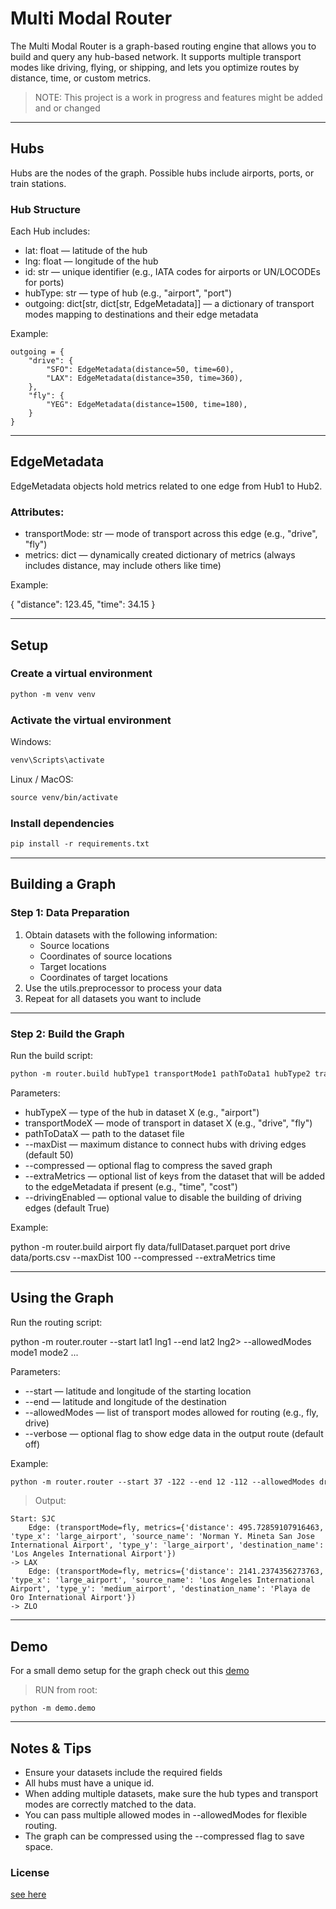 # Multi Modal Router

The Multi Modal Router is a graph-based routing engine that allows you to build and query any hub-based network. It supports multiple transport modes like driving, flying, or shipping, and lets you optimize routes by distance, time, or custom metrics.

> NOTE: This project is a work in progress and features might be added and or changed

---

## Hubs

Hubs are the nodes of the graph. Possible hubs include airports, ports, or train stations.

### Hub Structure

Each Hub includes:

* lat: float — latitude of the hub
* lng: float — longitude of the hub
* id: str — unique identifier (e.g., IATA codes for airports or UN/LOCODEs for ports)
* hubType: str — type of hub (e.g., "airport", "port")
* outgoing: dict[str, dict[str, EdgeMetadata]] — a dictionary of transport modes mapping to destinations and their edge metadata

Example:
```text
outgoing = {
    "drive": {
        "SFO": EdgeMetadata(distance=50, time=60),
        "LAX": EdgeMetadata(distance=350, time=360),
    },
    "fly": {
        "YEG": EdgeMetadata(distance=1500, time=180),
    }
}
```

---

## EdgeMetadata

EdgeMetadata objects hold metrics related to one edge from Hub1 to Hub2.

### Attributes:

* transportMode: str — mode of transport across this edge (e.g., "drive", "fly")
* metrics: dict — dynamically created dictionary of metrics (always includes distance, may include others like time)

Example:

{
    "distance": 123.45,
    "time": 34.15
}

---

## Setup

### Create a virtual environment
```txt
python -m venv venv
```

### Activate the virtual environment

Windows:

```txt
venv\Scripts\activate
```

Linux / MacOS:
```txt
source venv/bin/activate
```

### Install dependencies
```txt
pip install -r requirements.txt
```
---

## Building a Graph

### Step 1: Data Preparation

1. Obtain datasets with the following information:
    - Source locations
    - Coordinates of source locations
    - Target locations
    - Coordinates of target locations
2. Use the utils.preprocessor to process your data
3. Repeat for all datasets you want to include

---

### Step 2: Build the Graph

Run the build script:

```txt
python -m router.build hubType1 transportMode1 pathToData1 hubType2 transportMode2 pathToData2 ... --maxDist float --compressed
```

Parameters:

* hubTypeX — type of the hub in dataset X (e.g., "airport")
* transportModeX — mode of transport in dataset X (e.g., "drive", "fly")
* pathToDataX — path to the dataset file
* --maxDist — maximum distance to connect hubs with driving edges (default 50)
* --compressed — optional flag to compress the saved graph
* --extraMetrics — optional list of keys from the dataset that will be added to the edgeMetadata if present (e.g., "time", "cost")
* --drivingEnabled — optional value to disable the building of driving edges (default True)

Example:

python -m router.build airport fly data/fullDataset.parquet port drive data/ports.csv --maxDist 100 --compressed --extraMetrics time

---

## Using the Graph

Run the routing script:

python -m router.router --start lat1 lng1 --end lat2 lng2> --allowedModes mode1 mode2 ...

Parameters:

* --start — latitude and longitude of the starting location
* --end — latitude and longitude of the destination
* --allowedModes — list of transport modes allowed for routing (e.g., fly, drive)
* --verbose — optional flag to show edge data in the output route (default off)

Example:

```txt
python -m router.router --start 37 -122 --end 12 -112 --allowedModes drive fly --verbose
```

> Output:

```text
Start: SJC
    Edge: (transportMode=fly, metrics={'distance': 495.72859107916463, 'type_x': 'large_airport', 'source_name': 'Norman Y. Mineta San Jose International Airport', 'type_y': 'large_airport', 'destination_name': 'Los Angeles International Airport'})
-> LAX
    Edge: (transportMode=fly, metrics={'distance': 2141.2374356273763, 'type_x': 'large_airport', 'source_name': 'Los Angeles International Airport', 'type_y': 'medium_airport', 'destination_name': 'Playa de Oro International Airport'})
-> ZLO

```

---

## Demo

For a small demo setup for the graph check out this [demo](./demo/demo.py)

> RUN from root:

```text
python -m demo.demo
```

---

## Notes & Tips

* Ensure your datasets include the required fields
* All hubs must have a unique id.
* When adding multiple datasets, make sure the hub types and transport modes are correctly matched to the data.
* You can pass multiple allowed modes in --allowedModes for flexible routing.
* The graph can be compressed using the --compressed flag to save space.

### License

[see here](./LICENSE.md)


